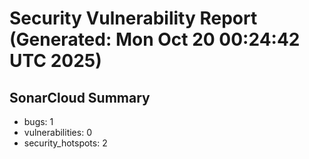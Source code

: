 # Security Vulnerability Report (Generated: Mon Oct 20 00:24:42 UTC 2025)


## SonarCloud Summary
* bugs: 1
* vulnerabilities: 0
* security_hotspots: 2
